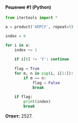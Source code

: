 #### Решение #1 (Python)
```python
from itertools import *

a = product('АПРСУ', repeat=5)

index = 0

for i in a:
    index += 1
    
    if i[0] != 'У': continue
    
    flag = True
    for m, n in zip(i, i[1:]):
        if m == n:
            flag = False
            break
    
    if flag:
        print(index)
        break
```

**Ответ:** 2527.
